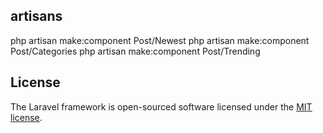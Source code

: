 ## artisans
php artisan make:component Post/Newest
php artisan make:component Post/Categories
php artisan make:component Post/Trending

## License

The Laravel framework is open-sourced software licensed under the [MIT license](https://opensource.org/licenses/MIT).
